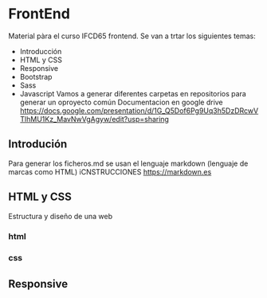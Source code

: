 # FrontEnd
Material pàra el curso IFCD65 frontend.
Se van a trtar los siguientes temas:
* Introducción
* HTML y CSS
* Responsive
* Bootstrap
* Sass
* Javascript
Vamos a generar diferentes carpetas en repositorios para generar un oproyecto común
Documentacion en google drive 
https://docs.google.com/presentation/d/1G_Q5Dof6Pg9Uq3h5DzDRcwVTlhMU1Kz_MavNwVgAgyw/edit?usp=sharing

## Introdución

Para generar los ficheros.md se usan el lenguaje markdown (lenguaje de marcas como HTML) iCNSTRUCCIONES https://markdown.es

## HTML y CSS
Estructura y diseño de una web

### html

### css

## Responsive


